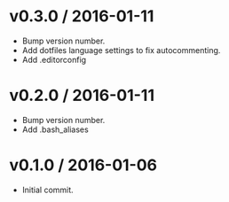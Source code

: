 v0.3.0 / 2016-01-11
===================

* Bump version number.
* Add dotfiles language settings to fix autocommenting.
* Add .editorconfig

v0.2.0 / 2016-01-11
===================

* Bump version number.
* Add .bash_aliases

v0.1.0 / 2016-01-06
===================

* Initial commit.
